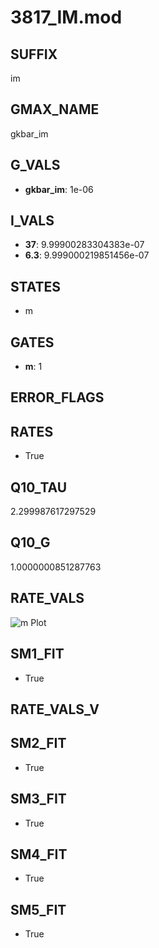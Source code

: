 # 3817_IM.mod

## SUFFIX

im

## GMAX_NAME

gkbar_im

## G_VALS

- **gkbar_im**: 1e-06

## I_VALS

- **37**: 9.99900283304383e-07
- **6.3**: 9.999000219851456e-07

## STATES

- m

## GATES

- **m**: 1

## ERROR_FLAGS


## RATES

- True

## Q10_TAU

2.299987617297529

## Q10_G

1.0000000851287763

## RATE_VALS

![m Plot](/Users/pbozelos/Dropbox/icg-Chai-Panos/supermodels/output_markdown_files/K/3817_IM.mod/images/m.png)

## SM1_FIT

- True

## RATE_VALS_V

## SM2_FIT

- True

## SM3_FIT

- True

## SM4_FIT

- True

## SM5_FIT

- True

